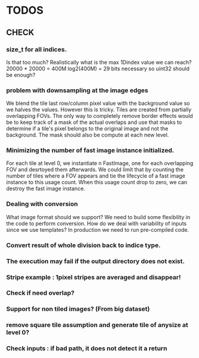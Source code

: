 # TODOS

## CHECK

### size_t for all indices.
Is that too much? Realistically what is the max 1Dindex value we can reach?
20000 * 20000 = 400M
log2(400M) = 29 bits necessary so uint32 should be enough?

### problem with downsampling at the image edges
We blend the tile last row/column pixel value with the background value so we halves the values.
However this is tricky. Tiles are created from partially overlapping FOVs.
The only way to completely remove border effects would be to keep track of a mask of the actual overlaps and use that masks
to determine if a tile's pixel belongs to the original image and not the background.
The mask should also be compute at each new level.

### Minimizing the number of fast image instance initialized.
For each tile at level 0, we instantiate n FastImage, one for each overlapping FOV and desrtoyed them afterwards.
We could limit that by counting the number of tiles where a FOV appears and tie the lifecycle of a fast image instance to this usage count.
When this usage count drop to zero, we can destroy the fast image instance.

### Dealing with conversion
What image format should we support?
We need to build some flexibility in the code to perform conversion.
How do we deal with variability of inputs since we use templates? In production we need to run pre-compiled code.

### Convert result of whole division back to indice type.

### The execution may fail if the output directory does not exist.

### Stripe example : 1pixel stripes are averaged and disappear!

### Check if need overlap? 

### Support for non tiled images? (From big dataset)

### remove square tile assumption and generate tile of anysize at level 0?

### Check inputs : if bad path, it does not detect it a return